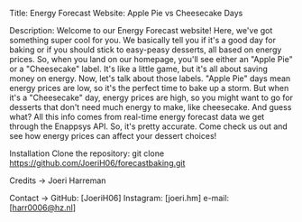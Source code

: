 Title: Energy Forecast Website: Apple Pie vs Cheesecake Days

Description:
Welcome to our Energy Forecast website! Here, we've got something super cool for you. We basically tell you if it's a good day for baking or if you should stick to easy-peasy desserts, all based on energy prices.
So, when you land on our homepage, you'll see either an "Apple Pie" or a "Cheesecake" label. It's like a little game, but it's all about saving money on energy.
Now, let's talk about those labels. "Apple Pie" days mean energy prices are low, so it's the perfect time to bake up a storm. But when it's a "Cheesecake" day, energy prices are high, so you might want to go for desserts that don't need much energy to make, like cheesecake.
And guess what? All this info comes from real-time energy forecast data we get through the Enappsys API. So, it's pretty accurate.
Come check us out and see how energy prices can affect your dessert choices!

Installation
Clone the repository: git clone https://github.com/JoeriH06/forecastbaking.git

Credits
-> Joeri Harreman

Contact ->
GitHub: [JoeriH06]
Instagram: [joeri.hm]
e-mail: [harr0006@hz.nl]
